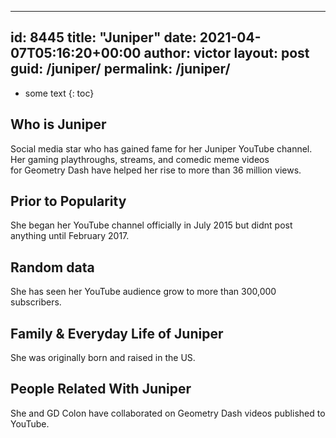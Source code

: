  ---
id: 8445
title: "Juniper"
date: 2021-04-07T05:16:20+00:00
author: victor
layout: post
guid: /juniper/
permalink: /juniper/
---

* some text
{: toc}

## Who is Juniper

Social media star who has gained fame for her Juniper YouTube channel. Her gaming playthroughs, streams, and comedic meme videos for Geometry Dash have helped her rise to more than 36 million views. 

## Prior to Popularity

She began her YouTube channel officially in July 2015 but didnt post anything until February 2017. 

## Random data

She has seen her YouTube audience grow to more than 300,000 subscribers. 

## Family & Everyday Life of Juniper

She was originally born and raised in the US. 

## People Related With Juniper

She and GD Colon have collaborated on Geometry Dash videos published to YouTube. 
 